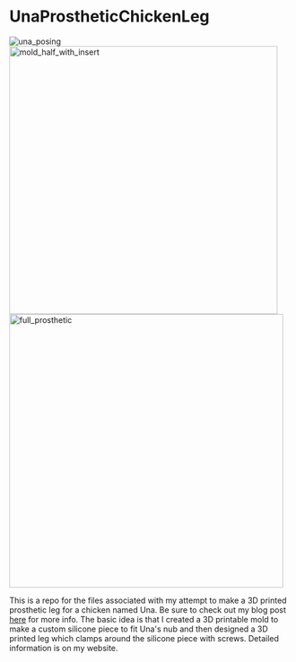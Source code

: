 # UnaProstheticChickenLeg
![una_posing](https://github.com/user-attachments/assets/8ac512f6-52a5-4998-94e6-730ddf2de116)
<img width="478" alt="mold_half_with_insert" src="https://github.com/user-attachments/assets/d95f823f-fa2c-4b9e-9150-f6f6ef0ba742" />
<img width="488" alt="full_prosthetic" src="https://github.com/user-attachments/assets/29018998-8c65-4d6c-aad1-968cf355f1e5" />

This is a repo for the files associated with my attempt to make a 3D printed prosthetic leg for a chicken named Una. Be sure to check out my blog post [here](https://elijahparker000.com/projects/Prosthetic-Chicken-Leg-Mk-2-Una/) for more info. The basic idea is that I created a 3D printable mold to make a custom silicone piece to fit Una's nub and then designed a 3D printed leg which clamps around the silicone piece with screws. Detailed information is on my website.
